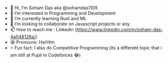 - 👋 Hi, I’m Soham Das aka @sohamdas1105
- 👀 I’m interested in Programming and Development
- 🌱 I’m currently learning Rust and ML
- 💞️ I’m looking to collaborate on Javascript projects or any.
- 📫 How to reach me : Linkedin (https://www.linkedin.com/in/soham-das-4a048126a/)
- 😄 Pronouns: He/Him
- ⚡ Fun fact: I also do Competitive Programming (its a differebt topic that i am still at Pupil in Codeforces 😂)

<!---
sohamdas1105/sohamdas1105 is a ✨ special ✨ repository because its `README.md` (this file) appears on your GitHub profile.
You can click the Preview link to take a look at your changes.
--->
